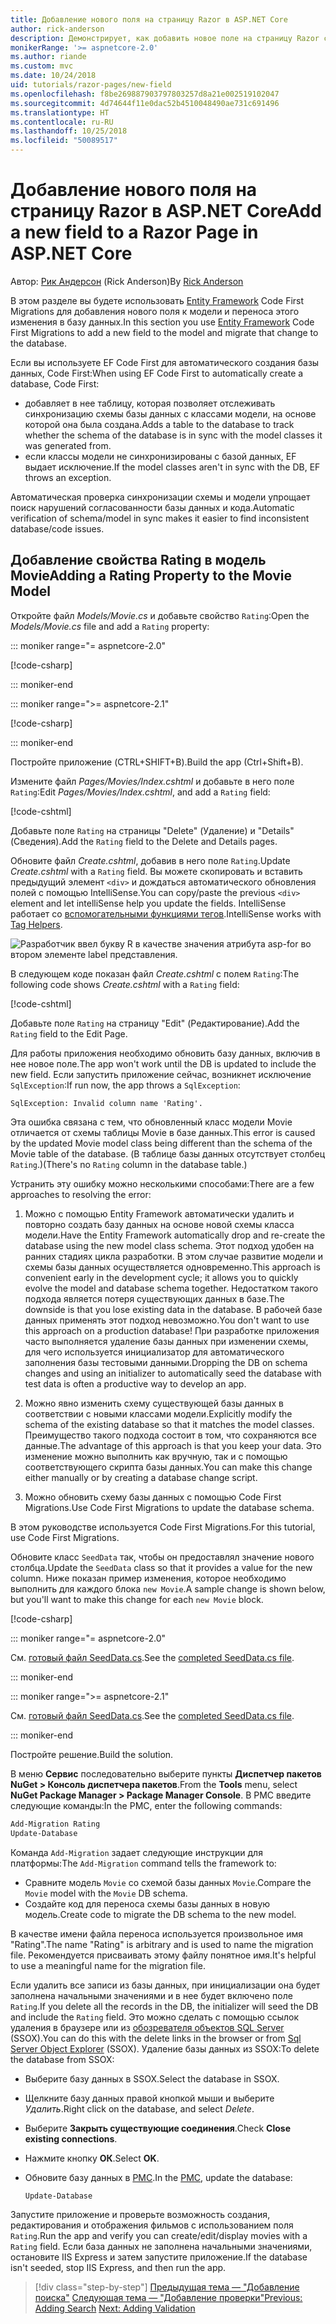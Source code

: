 ```yaml
---
title: Добавление нового поля на страницу Razor в ASP.NET Core
author: rick-anderson
description: Демонстрирует, как добавить новое поле на страницу Razor с помощью Entity Framework Core
monikerRange: '>= aspnetcore-2.0'
ms.author: riande
ms.custom: mvc
ms.date: 10/24/2018
uid: tutorials/razor-pages/new-field
ms.openlocfilehash: f8be269887903797803257d8a21e002519102047
ms.sourcegitcommit: 4d74644f11e0dac52b4510048490ae731c691496
ms.translationtype: HT
ms.contentlocale: ru-RU
ms.lasthandoff: 10/25/2018
ms.locfileid: "50089517"
---
```

# <a name="add-a-new-field-to-a-razor-page-in-aspnet-core"></a><span data-ttu-id="51869-103">Добавление нового поля на страницу Razor в ASP.NET Core</span><span class="sxs-lookup"><span data-stu-id="51869-103">Add a new field to a Razor Page in ASP.NET Core</span></span>

<span data-ttu-id="51869-104">Автор: [Рик Андерсон](https://twitter.com/RickAndMSFT) (Rick Anderson)</span><span class="sxs-lookup"><span data-stu-id="51869-104">By [Rick Anderson](https://twitter.com/RickAndMSFT)</span></span>

<span data-ttu-id="51869-105">В этом разделе вы будете использовать [Entity Framework](/ef/core/get-started/aspnetcore/new-db) Code First Migrations для добавления нового поля к модели и переноса этого изменения в базу данных.</span><span class="sxs-lookup"><span data-stu-id="51869-105">In this section you use [Entity Framework](/ef/core/get-started/aspnetcore/new-db) Code First Migrations to add a new field to the model and migrate that change to the database.</span></span>

<span data-ttu-id="51869-106">Если вы используете EF Code First для автоматического создания базы данных, Code First:</span><span class="sxs-lookup"><span data-stu-id="51869-106">When using EF Code First to automatically create a database, Code First:</span></span>

* <span data-ttu-id="51869-107">добавляет в нее таблицу, которая позволяет отслеживать синхронизацию схемы базы данных с классами модели, на основе которой она была создана.</span><span class="sxs-lookup"><span data-stu-id="51869-107">Adds a table to the database to track whether the schema of the database is in sync with the model classes it was generated from.</span></span>
* <span data-ttu-id="51869-108">если классы модели не синхронизированы с базой данных, EF выдает исключение.</span><span class="sxs-lookup"><span data-stu-id="51869-108">If the model classes aren't in sync with the DB, EF throws an exception.</span></span> 

<span data-ttu-id="51869-109">Автоматическая проверка синхронизации схемы и модели упрощает поиск нарушений согласованности базы данных и кода.</span><span class="sxs-lookup"><span data-stu-id="51869-109">Automatic verification of schema/model in sync makes it easier to find inconsistent database/code issues.</span></span>

## <a name="adding-a-rating-property-to-the-movie-model"></a><span data-ttu-id="51869-110">Добавление свойства Rating в модель Movie</span><span class="sxs-lookup"><span data-stu-id="51869-110">Adding a Rating Property to the Movie Model</span></span>

<span data-ttu-id="51869-111">Откройте файл *Models/Movie.cs* и добавьте свойство `Rating`:</span><span class="sxs-lookup"><span data-stu-id="51869-111">Open the *Models/Movie.cs* file and add a `Rating` property:</span></span>

::: moniker range="= aspnetcore-2.0"

[!code-csharp[](razor-pages-start/sample/RazorPagesMovie/Models/MovieDateRating.cs?highlight=11&range=7-18)]

::: moniker-end

::: moniker range=">= aspnetcore-2.1"

[!code-csharp[](razor-pages-start/sample/RazorPagesMovie21/Models/MovieDateRating.cs?highlight=13&name=snippet)]

::: moniker-end

<span data-ttu-id="51869-112">Постройте приложение (CTRL+SHIFT+B).</span><span class="sxs-lookup"><span data-stu-id="51869-112">Build the app (Ctrl+Shift+B).</span></span>

<span data-ttu-id="51869-113">Измените файл *Pages/Movies/Index.cshtml* и добавьте в него поле `Rating`:</span><span class="sxs-lookup"><span data-stu-id="51869-113">Edit *Pages/Movies/Index.cshtml*, and add a `Rating` field:</span></span>

[!code-cshtml[](razor-pages-start/sample/RazorPagesMovie/Pages/Movies/Index.cshtml?highlight=40-42,61-63)]

<span data-ttu-id="51869-114">Добавьте поле `Rating` на страницы "Delete" (Удаление) и "Details" (Сведения).</span><span class="sxs-lookup"><span data-stu-id="51869-114">Add the `Rating` field to the Delete and Details pages.</span></span>

<span data-ttu-id="51869-115">Обновите файл *Create.cshtml*, добавив в него поле `Rating`.</span><span class="sxs-lookup"><span data-stu-id="51869-115">Update *Create.cshtml* with a `Rating` field.</span></span> <span data-ttu-id="51869-116">Вы можете скопировать и вставить предыдущий элемент `<div>` и дождаться автоматического обновления полей с помощью IntelliSense.</span><span class="sxs-lookup"><span data-stu-id="51869-116">You can copy/paste the previous `<div>` element and let intelliSense help you update the fields.</span></span> <span data-ttu-id="51869-117">IntelliSense работает со [вспомогательными функциями тегов](xref:mvc/views/tag-helpers/intro).</span><span class="sxs-lookup"><span data-stu-id="51869-117">IntelliSense works with [Tag Helpers](xref:mvc/views/tag-helpers/intro).</span></span>

![Разработчик ввел букву R в качестве значения атрибута asp-for во втором элементе label представления.](new-field/_static/cr.png)

<span data-ttu-id="51869-121">В следующем коде показан файл *Create.cshtml* с полем `Rating`:</span><span class="sxs-lookup"><span data-stu-id="51869-121">The following code shows *Create.cshtml* with a `Rating` field:</span></span>

[!code-cshtml[](razor-pages-start/sample/RazorPagesMovie/Pages/Movies/Create.cshtml?highlight=36-40)]

<span data-ttu-id="51869-122">Добавьте поле `Rating` на страницу "Edit" (Редактирование).</span><span class="sxs-lookup"><span data-stu-id="51869-122">Add the `Rating` field to the Edit Page.</span></span>

<span data-ttu-id="51869-123">Для работы приложения необходимо обновить базу данных, включив в нее новое поле.</span><span class="sxs-lookup"><span data-stu-id="51869-123">The app won't work until the DB is updated to include the new field.</span></span> <span data-ttu-id="51869-124">Если запустить приложение сейчас, возникнет исключение `SqlException`:</span><span class="sxs-lookup"><span data-stu-id="51869-124">If run now, the app throws a `SqlException`:</span></span>

```
SqlException: Invalid column name 'Rating'.
```

<span data-ttu-id="51869-125">Эта ошибка связана с тем, что обновленный класс модели Movie отличается от схемы таблицы Movie в базе данных.</span><span class="sxs-lookup"><span data-stu-id="51869-125">This error is caused by the updated Movie model class being different than the schema of the Movie table of the database.</span></span> <span data-ttu-id="51869-126">(В таблице базы данных отсутствует столбец `Rating`.)</span><span class="sxs-lookup"><span data-stu-id="51869-126">(There's no `Rating` column in the database table.)</span></span>

<span data-ttu-id="51869-127">Устранить эту ошибку можно несколькими способами:</span><span class="sxs-lookup"><span data-stu-id="51869-127">There are a few approaches to resolving the error:</span></span>

1. <span data-ttu-id="51869-128">Можно с помощью Entity Framework автоматически удалить и повторно создать базу данных на основе новой схемы класса модели.</span><span class="sxs-lookup"><span data-stu-id="51869-128">Have the Entity Framework automatically drop and re-create the database using  the new model class schema.</span></span> <span data-ttu-id="51869-129">Этот подход удобен на ранних стадиях цикла разработки. В этом случае развитие модели и схемы базы данных осуществляется одновременно.</span><span class="sxs-lookup"><span data-stu-id="51869-129">This approach is convenient early in the development cycle; it allows you to quickly evolve the model and database schema together.</span></span> <span data-ttu-id="51869-130">Недостатком такого подхода является потеря существующих данных в базе.</span><span class="sxs-lookup"><span data-stu-id="51869-130">The downside is that you lose existing data in the database.</span></span> <span data-ttu-id="51869-131">В рабочей базе данных применять этот подход невозможно.</span><span class="sxs-lookup"><span data-stu-id="51869-131">You don't want to use this approach on a production database!</span></span> <span data-ttu-id="51869-132">При разработке приложения часто выполняется удаление базы данных при изменении схемы, для чего используется инициализатор для автоматического заполнения базы тестовыми данными.</span><span class="sxs-lookup"><span data-stu-id="51869-132">Dropping the DB on schema changes and using an initializer to automatically seed the database with test data is often a productive way to develop an app.</span></span>

2. <span data-ttu-id="51869-133">Можно явно изменить схему существующей базы данных в соответствии с новыми классами модели.</span><span class="sxs-lookup"><span data-stu-id="51869-133">Explicitly modify the schema of the existing database so that it matches the model classes.</span></span> <span data-ttu-id="51869-134">Преимущество такого подхода состоит в том, что сохраняются все данные.</span><span class="sxs-lookup"><span data-stu-id="51869-134">The advantage of this approach is that you keep your data.</span></span> <span data-ttu-id="51869-135">Это изменение можно выполнить как вручную, так и с помощью соответствующего скрипта базы данных.</span><span class="sxs-lookup"><span data-stu-id="51869-135">You can make this change either manually or by creating a database change script.</span></span>

3. <span data-ttu-id="51869-136">Можно обновить схему базы данных с помощью Code First Migrations.</span><span class="sxs-lookup"><span data-stu-id="51869-136">Use Code First Migrations to update the database schema.</span></span>

<span data-ttu-id="51869-137">В этом руководстве используется Code First Migrations.</span><span class="sxs-lookup"><span data-stu-id="51869-137">For this tutorial, use Code First Migrations.</span></span>

<span data-ttu-id="51869-138">Обновите класс `SeedData` так, чтобы он предоставлял значение нового столбца.</span><span class="sxs-lookup"><span data-stu-id="51869-138">Update the `SeedData` class so that it provides a value for the new column.</span></span> <span data-ttu-id="51869-139">Ниже показан пример изменения, которое необходимо выполнить для каждого блока `new Movie`.</span><span class="sxs-lookup"><span data-stu-id="51869-139">A sample change is shown below, but you'll want to make this change for each `new Movie` block.</span></span>

[!code-csharp[](razor-pages-start/sample/RazorPagesMovie/Models/SeedDataRating.cs?name=snippet1&highlight=8)]

::: moniker range="= aspnetcore-2.0"

<span data-ttu-id="51869-140">См. [готовый файл SeedData.cs](https://github.com/aspnet/Docs/blob/master/aspnetcore/tutorials/razor-pages/razor-pages-start/sample/RazorPagesMovie/Models/SeedDataRating.cs).</span><span class="sxs-lookup"><span data-stu-id="51869-140">See the [completed SeedData.cs file](https://github.com/aspnet/Docs/blob/master/aspnetcore/tutorials/razor-pages/razor-pages-start/sample/RazorPagesMovie/Models/SeedDataRating.cs).</span></span>

::: moniker-end

::: moniker range=">= aspnetcore-2.1"

<span data-ttu-id="51869-141">См. [готовый файл SeedData.cs](https://github.com/aspnet/Docs/blob/master/aspnetcore/tutorials/razor-pages/razor-pages-start/sample/RazorPagesMovie21/Models/SeedDataRating.cs).</span><span class="sxs-lookup"><span data-stu-id="51869-141">See the [completed SeedData.cs file](https://github.com/aspnet/Docs/blob/master/aspnetcore/tutorials/razor-pages/razor-pages-start/sample/RazorPagesMovie21/Models/SeedDataRating.cs).</span></span>

::: moniker-end

<span data-ttu-id="51869-142">Постройте решение.</span><span class="sxs-lookup"><span data-stu-id="51869-142">Build the solution.</span></span>

<a name="pmc"></a>

<span data-ttu-id="51869-143">В меню **Сервис** последовательно выберите пункты **Диспетчер пакетов NuGet > Консоль диспетчера пакетов**.</span><span class="sxs-lookup"><span data-stu-id="51869-143">From the **Tools** menu, select **NuGet Package Manager > Package Manager Console**.</span></span>
<span data-ttu-id="51869-144">В PMC введите следующие команды:</span><span class="sxs-lookup"><span data-stu-id="51869-144">In the PMC, enter the following commands:</span></span>

```powershell
Add-Migration Rating
Update-Database
```

<span data-ttu-id="51869-145">Команда `Add-Migration` задает следующие инструкции для платформы:</span><span class="sxs-lookup"><span data-stu-id="51869-145">The `Add-Migration` command tells the framework to:</span></span>

* <span data-ttu-id="51869-146">Сравните модель `Movie` со схемой базы данных `Movie`.</span><span class="sxs-lookup"><span data-stu-id="51869-146">Compare the `Movie` model with the `Movie` DB schema.</span></span>
* <span data-ttu-id="51869-147">Создайте код для переноса схемы базы данных в новую модель.</span><span class="sxs-lookup"><span data-stu-id="51869-147">Create code to migrate the DB schema to the new model.</span></span>

<span data-ttu-id="51869-148">В качестве имени файла переноса используется произвольное имя "Rating".</span><span class="sxs-lookup"><span data-stu-id="51869-148">The name "Rating" is arbitrary and is used to name the migration file.</span></span> <span data-ttu-id="51869-149">Рекомендуется присваивать этому файлу понятное имя.</span><span class="sxs-lookup"><span data-stu-id="51869-149">It's helpful to use a meaningful name for the migration file.</span></span>

<a name="ssox"></a>

<span data-ttu-id="51869-150">Если удалить все записи из базы данных, при инициализации она будет заполнена начальными значениями и в нее будет включено поле `Rating`.</span><span class="sxs-lookup"><span data-stu-id="51869-150">If you delete all the records in the DB, the initializer will seed the DB and include the `Rating` field.</span></span> <span data-ttu-id="51869-151">Это можно сделать с помощью ссылок удаления в браузере или из [обозревателя объектов SQL Server](xref:tutorials/razor-pages/sql#ssox) (SSOX).</span><span class="sxs-lookup"><span data-stu-id="51869-151">You can do this with the delete links in the browser or from [Sql Server Object Explorer](xref:tutorials/razor-pages/sql#ssox) (SSOX).</span></span> <span data-ttu-id="51869-152">Удаление базы данных из SSOX:</span><span class="sxs-lookup"><span data-stu-id="51869-152">To delete the database from SSOX:</span></span>

* <span data-ttu-id="51869-153">Выберите базу данных в SSOX.</span><span class="sxs-lookup"><span data-stu-id="51869-153">Select the database in SSOX.</span></span>
* <span data-ttu-id="51869-154">Щелкните базу данных правой кнопкой мыши и выберите *Удалить*.</span><span class="sxs-lookup"><span data-stu-id="51869-154">Right click on the database, and select *Delete*.</span></span>
* <span data-ttu-id="51869-155">Выберите **Закрыть существующие соединения**.</span><span class="sxs-lookup"><span data-stu-id="51869-155">Check **Close existing connections**.</span></span>
* <span data-ttu-id="51869-156">Нажмите кнопку **ОК**.</span><span class="sxs-lookup"><span data-stu-id="51869-156">Select **OK**.</span></span>
* <span data-ttu-id="51869-157">Обновите базу данных в [PMC](xref:tutorials/razor-pages/new-field#pmc).</span><span class="sxs-lookup"><span data-stu-id="51869-157">In the [PMC](xref:tutorials/razor-pages/new-field#pmc), update the database:</span></span>

  ```powershell
  Update-Database
  ```

<span data-ttu-id="51869-158">Запустите приложение и проверьте возможность создания, редактирования и отображения фильмов с использованием поля `Rating`.</span><span class="sxs-lookup"><span data-stu-id="51869-158">Run the app and verify you can create/edit/display movies with a `Rating` field.</span></span> <span data-ttu-id="51869-159">Если база данных не заполнена начальными значениями, остановите IIS Express и затем запустите приложение.</span><span class="sxs-lookup"><span data-stu-id="51869-159">If the database isn't seeded, stop IIS Express, and then run the app.</span></span>

> [!div class="step-by-step"]
> <span data-ttu-id="51869-160">[Предыдущая тема — "Добавление поиска"](xref:tutorials/razor-pages/search)
> [Следующая тема — "Добавление проверки"](xref:tutorials/razor-pages/validation)</span><span class="sxs-lookup"><span data-stu-id="51869-160">[Previous: Adding Search](xref:tutorials/razor-pages/search)
[Next: Adding Validation](xref:tutorials/razor-pages/validation)</span></span>
